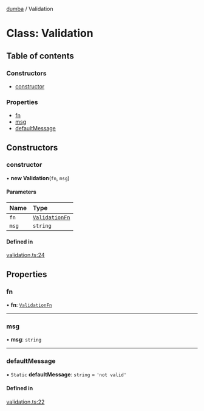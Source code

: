 [dumba](../README.md) / Validation

# Class: Validation

## Table of contents

### Constructors

- [constructor](Validation.md#constructor)

### Properties

- [fn](Validation.md#fn)
- [msg](Validation.md#msg)
- [defaultMessage](Validation.md#defaultmessage)

## Constructors

### constructor

• **new Validation**(`fn`, `msg`)

#### Parameters

| Name | Type |
| :------ | :------ |
| `fn` | [`ValidationFn`](../README.md#validationfn) |
| `msg` | `string` |

#### Defined in

[validation.ts:24](https://github.com/ivandotv/dumba/blob/deccee5/packages/dumba/src/validation.ts#L24)

## Properties

### fn

• **fn**: [`ValidationFn`](../README.md#validationfn)

___

### msg

• **msg**: `string`

___

### defaultMessage

▪ `Static` **defaultMessage**: `string` = `'not valid'`

#### Defined in

[validation.ts:22](https://github.com/ivandotv/dumba/blob/deccee5/packages/dumba/src/validation.ts#L22)

